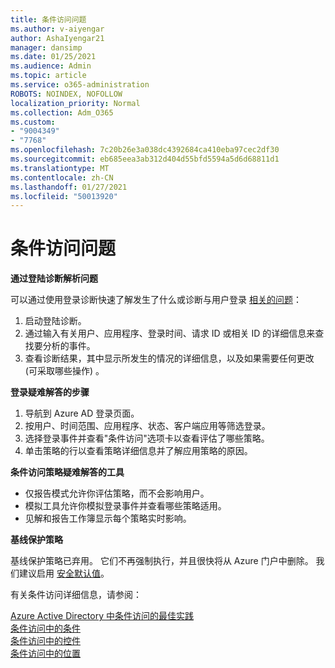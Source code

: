```yaml
---
title: 条件访问问题
ms.author: v-aiyengar
author: AshaIyengar21
manager: dansimp
ms.date: 01/25/2021
ms.audience: Admin
ms.topic: article
ms.service: o365-administration
ROBOTS: NOINDEX, NOFOLLOW
localization_priority: Normal
ms.collection: Adm_O365
ms.custom:
- "9004349"
- "7768"
ms.openlocfilehash: 7c20b26e3a038dc4392684ca410eba97cec2df30
ms.sourcegitcommit: eb685eea3ab312d404d55bfd5594a5d6d68811d1
ms.translationtype: MT
ms.contentlocale: zh-CN
ms.lasthandoff: 01/27/2021
ms.locfileid: "50013920"
---
```

# <a name="conditional-access-issues"></a>条件访问问题

**通过登陆诊断解析问题**

可以通过使用登录诊断快速了解发生了什么或诊断与用户登录 [相关的问题](https://portal.azure.com/#blade/Microsoft_AAD_IAM/ActiveDirectoryMenuBlade/diagnose/symptomId/ms_aad_dxp_signin_caDiagnoseAndSolveSummarySymptom)：

1. 启动登陆诊断。
1. 通过输入有关用户、应用程序、登录时间、请求 ID 或相关 ID 的详细信息来查找要分析的事件。
1. 查看诊断结果，其中显示所发生的情况的详细信息，以及如果需要任何更改 (可采取哪些操作) 。

**登录疑难解答的步骤** 

1. 导航到 Azure AD 登录页面。
1. 按用户、时间范围、应用程序、状态、客户端应用等筛选登录。
1. 选择登录事件并查看"条件访问"选项卡以查看评估了哪些策略。
1. 单击策略的行以查看策略详细信息并了解应用策略的原因。

**条件访问策略疑难解答的工具**

- 仅报告模式允许你评估策略，而不会影响用户。
- 模拟工具允许你模拟登录事件并查看哪些策略适用。
- 见解和报告工作簿显示每个策略实时影响。

**基线保护策略**

基线保护策略已弃用。 它们不再强制执行，并且很快将从 Azure 门户中删除。 我们建议启用 [安全默认值](https://docs.microsoft.com/azure/active-directory/fundamentals/concept-fundamentals-security-defaults)。

有关条件访问详细信息，请参阅：

[Azure Active Directory 中条件访问的最佳实践](https://docs.microsoft.com/azure/active-directory/conditional-access/best-practices)  
[条件访问中的条件](https://docs.microsoft.com/azure/active-directory/conditional-access/best-practices)  
[条件访问中的控件](https://docs.microsoft.com/azure/active-directory/conditional-access/controls)  
[条件访问中的位置](https://docs.microsoft.com/azure/active-directory/conditional-access/location-condition)
